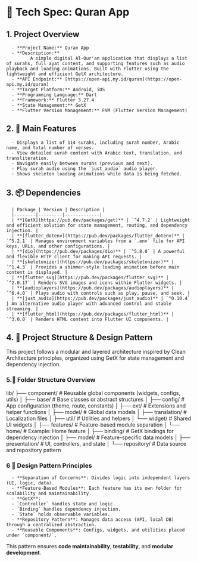 # 📌 Tech Spec: Quran App

## 1.  Project Overview
      - **Project Name:** Quran App  
      - **Description:**  
             A simple digital Al-Qur'an application that displays a list of surahs, full ayat content, and supporting features such as audio playback and loading animations. Built with Flutter using the lightweight and efficient GetX architecture.
      - **API Endpoint:** [https://open-api.my.id/quran](https://open-api.my.id/quran)  
      - **Target Platform:** Android, iOS  
      - **Programming Language:** Dart  
      - **Framework:** Flutter 3.27.4 
      - **State Management:** GetX  
      - **Flutter Version Management:** FVM (Flutter Version Management)

## 2. 🔑 Main Features
      - Displays a list of 114 surahs, including surah number, Arabic name, and total number of verses.  
      - View detailed surah content with Arabic text, translation, and transliteration.  
      - Navigate easily between surahs (previous and next).  
      - Play surah audio using the `just_audio` audio player.  
      - Shows skeleton loading animations while data is being fetched.

## 3. 📦 Dependencies
      | Package | Version | Description |
      |--------|---------|-------------|
      | **[GetX](https://pub.dev/packages/get)** | `^4.7.2` | Lightweight and efficient solution for state management, routing, and dependency injection. |
      | **[flutter_dotenv](https://pub.dev/packages/flutter_dotenv)** | `^5.2.1` | Manages environment variables from a `.env` file for API keys, URLs, and other configurations. |
      | **[dio](https://pub.dev/packages/dio)** | `^5.8.0` | A powerful and flexible HTTP client for making API requests. |
      | **[skeletonizer](https://pub.dev/packages/skeletonizer)** | `^1.4.3` | Provides a shimmer-style loading animation before main content is displayed. |
      | **[flutter_svg](https://pub.dev/packages/flutter_svg)** | `^2.0.17` | Renders SVG images and icons within Flutter widgets. |
      | **[audioplayers](https://pub.dev/packages/audioplayers)** | `^6.4.0` | Plays audio with controls such as play, pause, and seek. |
      | **[just_audio](https://pub.dev/packages/just_audio)** | `^0.10.4` | An alternative audio player with advanced control and stable streaming. |
      | **[flutter_html](https://pub.dev/packages/flutter_html)** | `^3.0.0` | Renders HTML content into Flutter UI components. |

## 4. 🧱 Project Structure & Design Pattern

This project follows a modular and layered architecture inspired by Clean Architecture principles, organized using GetX for state management and dependency injection.

### 5.📁 Folder Structure Overview
lib/
├── component/ # Reusable global components (widgets, configs, utils)
│ ├── base/ # Base classes or abstract structures
│ ├── config/ # App configuration (theme, route, constants)
│ ├── ext/ # Extensions and helper functions
│ ├── model/ # Global data models
│ ├── translation/ # Localization files
│ ├── util/ # Utilities and helpers
│ └── widget/ # Shared UI widgets
│
├── features/ # Feature-based module separation
│ └── home/ # Example: Home feature
│ ├── binding/ # GetX bindings for dependency injection
│ ├── model/ # Feature-specific data models
│ ├── presentation/ # UI, controllers, and state
│ └── repository/ # Data source and repository pattern

### 6 🧩 Design Pattern Principles

      - **Separation of Concerns**: Divides logic into independent layers (UI, logic, data).
      - **Feature-Based Modules**: Each feature has its own folder for scalability and maintainability.
      - **GetX**:
      - `Controller` handles state and logic.
      - `Binding` handles dependency injection.
      - `State` holds observable variables.
      - **Repository Pattern**: Manages data access (API, local DB) through a centralized abstraction.
      - **Reusable Components**: Configs, widgets, and utilities placed under `component/`.

This pattern ensures **code maintainability**, **testability**, and **modular development**.